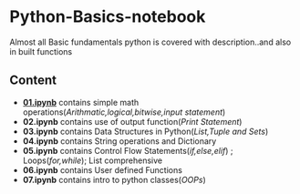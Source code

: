 # Python-Basics-notebook
Almost  all Basic fundamentals python is covered with description..and also in built functions

## Content <br>
 * [**01.ipynb**]() contains simple math operations(*Arithmatic,logical,bitwise,input statement*)
 * **02.ipynb** contains use of output function(*Print Statement*)
 * **03.ipynb** contains Data Structures in Python(*List,Tuple and Sets*)
 * **04.ipynb** contains String operations and Dictionary
 * **05.ipynb** contains Control Flow Statements(*if,else,elif*) ; Loops(*for,while*); List comprehensive
 * **06.ipynb** contains User defined Functions
 * **07.ipynb** contains intro to python classes(*OOPs*)
